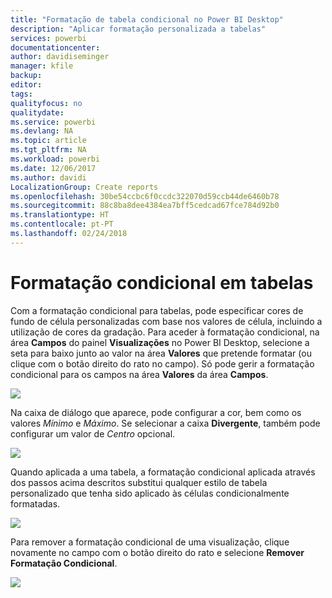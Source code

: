 ```yaml
---
title: "Formatação de tabela condicional no Power BI Desktop"
description: "Aplicar formatação personalizada a tabelas"
services: powerbi
documentationcenter: 
author: davidiseminger
manager: kfile
backup: 
editor: 
tags: 
qualityfocus: no
qualitydate: 
ms.service: powerbi
ms.devlang: NA
ms.topic: article
ms.tgt_pltfrm: NA
ms.workload: powerbi
ms.date: 12/06/2017
ms.author: davidi
LocalizationGroup: Create reports
ms.openlocfilehash: 30be54ccbc6f0ccdc322070d59ccb44de6460b78
ms.sourcegitcommit: 88c8ba8dee4384ea7bff5cedcad67fce784d92b0
ms.translationtype: HT
ms.contentlocale: pt-PT
ms.lasthandoff: 02/24/2018
---
```

# <a name="conditional-formatting-in-tables"></a>Formatação condicional em tabelas
Com a formatação condicional para tabelas, pode especificar cores de fundo de célula personalizadas com base nos valores de célula, incluindo a utilização de cores da gradação. Para aceder à formatação condicional, na área **Campos** do painel **Visualizações** no Power BI Desktop, selecione a seta para baixo junto ao valor na área **Valores** que pretende formatar (ou clique com o botão direito do rato no campo). Só pode gerir a formatação condicional para os campos na área **Valores** da área **Campos**.

![](media/desktop-conditional-table-formatting/table-formatting_1.png)

Na caixa de diálogo que aparece, pode configurar a cor, bem como os valores *Mínimo* e *Máximo*. Se selecionar a caixa **Divergente**, também pode configurar um valor de *Centro* opcional.

![](media/desktop-conditional-table-formatting/table-formatting_2.png)

Quando aplicada a uma tabela, a formatação condicional aplicada através dos passos acima descritos substitui qualquer estilo de tabela personalizado que tenha sido aplicado às células condicionalmente formatadas.

![](media/desktop-conditional-table-formatting/table-formatting_3.png)

Para remover a formatação condicional de uma visualização, clique novamente no campo com o botão direito do rato e selecione **Remover Formatação Condicional**.

![](media/desktop-conditional-table-formatting/table-formatting_4.png)

